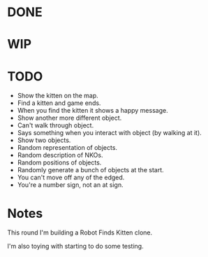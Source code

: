 # DONE


# WIP


# TODO

* Show the kitten on the map.
* Find a kitten and game ends.
* When you find the kitten it shows a happy message.
* Show another more different object.
* Can't walk through object.
* Says something when you interact with object (by walking at it).
* Show two objects.
* Random representation of objects.
* Random description of NKOs.
* Random positions of objects.
* Randomly generate a bunch of objects at the start.
* You can't move off any of the edged.
* You're a number sign, not an at sign.

# Notes

This round I'm building a Robot Finds Kitten clone.

I'm also toying with starting to do some testing.
